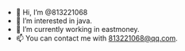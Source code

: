 - 👋 Hi, I’m @813221068
- 👀 I’m interested in java.
- 🌱 I’m currently working in eastmoney.
- 📫 You can contact me with 813221068@qq.com. 

<!---
813221068/813221068 is a ✨ special ✨ repository because its `README.md` (this file) appears on your GitHub profile.
You can click the Preview link to take a look at your changes.
--->
